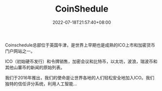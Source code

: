 ﻿---
weight: 
title: "CoinShedule"
description: "Coinschedule总部位于英国牛津，是世界上早期也是成熟的ICO上市和加密货币门户网站之一"
date: 2022-07-18T21:57:40+08:00
lastmod: 2022-07-18T16:45:40+08:00
draft: false
authors: ["june"]
featuredImage: "coinshedule.jpg"
link: "https://1234btc.com/qk/coinshedule.html"
tags: ["数据收集","CoinShedule"]
categories: ["navigation"]
navigation: ["数据收集"]
lightgallery: true
toc: true
pinned: false
recommend: false
recommend1: false
---
Coinschedule总部位于英国牛津，是世界上早期也是成熟的ICO上市和加密货币门户网站之一。

ICO（初始硬币发行）和令牌销售，加密会议和比特币，以太坊，波浪，瑞波币和其他山寨币的新闻的原始列表。

我们于2016年推出，我们的使命是让世界各地的人们轻松安全地加入ICO。我们独特的信任评分系统，利用人工智能...
